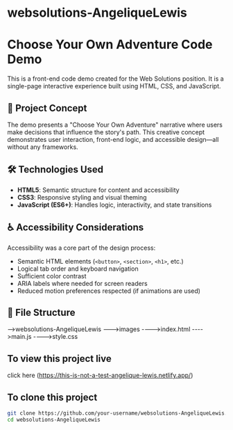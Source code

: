 # websolutions-AngeliqueLewis
# Choose Your Own Adventure Code Demo

This is a front-end code demo created for the Web Solutions position. It is a single-page interactive experience built using HTML, CSS, and JavaScript.

## 🧠 Project Concept

The demo presents a "Choose Your Own Adventure" narrative where users make decisions that influence the story's path. This creative concept demonstrates user interaction, front-end logic, and accessible design—all without any frameworks.

## 🛠️ Technologies Used

- **HTML5**: Semantic structure for content and accessibility
- **CSS3**: Responsive styling and visual theming
- **JavaScript (ES6+)**: Handles logic, interactivity, and state transitions

## ♿ Accessibility Considerations

Accessibility was a core part of the design process:
- Semantic HTML elements (`<button>`, `<section>`, `<h1>`, etc.)
- Logical tab order and keyboard navigation
- Sufficient color contrast
- ARIA labels where needed for screen readers
- Reduced motion preferences respected (if animations are used)

## 📁 File Structure
-->websolutions-AngeliqueLewis
--->images
---->index.html
---->main.js
---->style.css

## To view this project live 
click here (https://this-is-not-a-test-angelique-lewis.netlify.app/)

## To clone this project
```bash
git clone https://github.com/your-username/websolutions-AngeliqueLewis.git
cd websolutions-AngeliqueLewis
